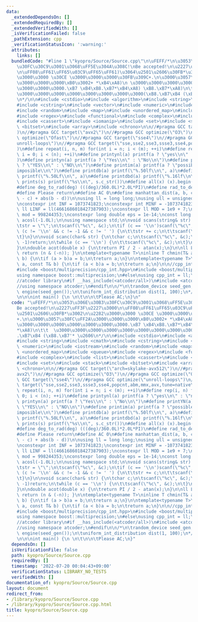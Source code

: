 ```yaml
---
data:
  _extendedDependsOn: []
  _extendedRequiredBy: []
  _extendedVerifiedWith: []
  _isVerificationFailed: false
  _pathExtension: cpp
  _verificationStatusIcon: ':warning:'
  attributes:
    links: []
  bundledCode: "#line 1 \"kyopro/Source/Source.cpp\"\n\uFEFF/*\n\u3053\u306E\u30B3\
    \u30FC\u30C9\u3001\u3068\uFF5E\u304A\u308C!\nBe accepted!\n\u2227\uFF3F\u2227\u3000\
    \n\uFF08\uFF61\uFF65\u03C9\uFF65\uFF61)\u3064\u2501\u2606\u30FB*\u3002\n\u2282\
    \u3000\u3000 \u30CE \u3000\u3000\u3000\u30FB\u309C+.\n\u3000\u3057\u30FC\uFF2A\
    \u3000\u3000\u3000\xB0\u3002+ *\xB4\xA8)\n \u3000\u3000\u3000\u3000\u3000\u3000\
    \u3000\u3000\u3000.\xB7 \xB4\xB8.\xB7*\xB4\xA8) \xB8.\xB7*\xA8)\n\t\t  \u3000\u3000\
    \u3000\u3000\u3000\u3000\u3000\u3000\u3000\u3000(\xB8.\xB7\xB4 (\xB8.\xB7'* \u2606\
    \n*/\n\n#include <cstdio>\n#include <algorithm>\n#include <string>\n#include <cmath>\n\
    #include <cstring>\n#include <vector>\n#include <numeric>\n#include <iostream>\n\
    #include <random>\n#include <map>\n#include <unordered_map>\n#include <queue>\n\
    #include <regex>\n#include <functional>\n#include <complex>\n#include <list>\n\
    #include <cassert>\n#include <iomanip>\n#include <set>\n#include <stack>\n#include\
    \ <bitset>\n#include <array>\n#include <chrono>\n\n//#pragma GCC target(\"arch=skylake-avx512\"\
    )\n//#pragma GCC target(\"avx2\")\n//#pragma GCC optimize(\"O3\")\n//#pragma GCC\
    \ optimize(\"Ofast\")\n//#pragma GCC target(\"sse4\")\n//#pragma GCC optimize(\"\
    unroll-loops\")\n//#pragma GCC target(\"sse,sse2,sse3,ssse3,sse4,popcnt,abm,mmx,avx,tune=native\"\
    )\n#define repeat(i, n, m) for(int i = n; i < (m); ++i)\n#define rep(i, n) for(int\
    \ i = 0; i < (n); ++i)\n#define printynl(a) printf(a ? \"yes\\n\" : \"no\\n\"\
    )\n#define printyn(a) printf(a ? \"Yes\\n\" : \"No\\n\")\n#define printYN(a) printf(a\
    \ ? \"YES\\n\" : \"NO\\n\")\n#define printim(a) printf(a ? \"possible\\n\" : \"\
    imposible\\n\")\n#define printdb(a) printf(\"%.50lf\\n\", a)\n#define printLdb(a)\
    \ printf(\"%.50Lf\\n\", a)\n#define printdbd(a) printf(\"%.16lf\\n\", a)\n#define\
    \ prints(s) printf(\"%s\\n\", s.c_str())\n#define all(x) (x).begin(), (x).end()\n\
    #define deg_to_rad(deg) (((deg)/360.0L)*2.0L*PI)\n#define rad_to_deg(rad) (((rad)/2.0L/PI)*360.0L)\n\
    #define Please return\n#define AC 0\n#define manhattan_dist(a, b, c, d) (abs(a\
    \ - c) + abs(b - d))\n\nusing ll = long long;\nusing ull = unsigned long long;\n\
    \nconstexpr int INF = 1073741823;\nconstexpr int MINF = -1073741823;\nconstexpr\
    \ ll LINF = ll(4661686018427387903);\nconstexpr ll MOD = 1e9 + 7;\nconstexpr ll\
    \ mod = 998244353;\nconstexpr long double eps = 1e-14;\nconst long double PI =\
    \ acosl(-1.0L);\n\nusing namespace std;\n\nvoid scans(string& str) {\n\tchar c;\n\
    \tstr = \"\";\n\tscanf(\"%c\", &c);\n\tif (c == '\\n')scanf(\"%c\", &c);\n\twhile\
    \ (c != '\\n' && c != -1 && c != ' ') {\n\t\tstr += c;\n\t\tscanf(\"%c\", &c);\n\
    \t}\n}\n\nvoid scanc(char& str) {\n\tchar c;\n\tscanf(\"%c\", &c);\n\tif (c ==\
    \ -1)return;\n\twhile (c == '\\n') {\n\t\tscanf(\"%c\", &c);\n\t}\n\tstr = c;\n\
    }\n\ndouble acot(double x) {\n\treturn PI / 2 - atan(x);\n}\n\nll LSB(ll n) {\
    \ return (n & (-n)); }\n\ntemplate<typename T>\ninline T chmin(T& a, const T&\
    \ b) {\n\tif (a > b)a = b;\n\treturn a;\n}\n\ntemplate<typename T>\ninline T chmax(T&\
    \ a, const T& b) {\n\tif (a < b)a = b;\n\treturn a;\n}\n\n//cpp_int\n#if __has_include(<boost/multiprecision/cpp_int.hpp>)\n\
    #include <boost/multiprecision/cpp_int.hpp>\n#include <boost/multiprecision/cpp_dec_float.hpp>\n\
    using namespace boost::multiprecision;\n#else\nusing cpp_int = ll;\n#endif\n\n\
    //atcoder library\n#if __has_include(<atcoder/all>)\n#include <atcoder/all>\n\
    //using namespace atcoder;\n#endif\n\n/*\n\trandom_device seed_gen;\n\tmt19937\
    \ engine(seed_gen());\n\tuniform_int_distribution dist(1, 100);\n*/\n\n\n/*----------------------------------------------------------------------------------*/\n\
    \n\n\nint main() {\n \n\t\n\n\tPlease AC;\n}\n"
  code: "\uFEFF/*\n\u3053\u306E\u30B3\u30FC\u30C9\u3001\u3068\uFF5E\u304A\u308C!\n\
    Be accepted!\n\u2227\uFF3F\u2227\u3000\n\uFF08\uFF61\uFF65\u03C9\uFF65\uFF61)\u3064\
    \u2501\u2606\u30FB*\u3002\n\u2282\u3000\u3000 \u30CE \u3000\u3000\u3000\u30FB\u309C\
    +.\n\u3000\u3057\u30FC\uFF2A\u3000\u3000\u3000\xB0\u3002+ *\xB4\xA8)\n \u3000\u3000\
    \u3000\u3000\u3000\u3000\u3000\u3000\u3000.\xB7 \xB4\xB8.\xB7*\xB4\xA8) \xB8.\xB7\
    *\xA8)\n\t\t  \u3000\u3000\u3000\u3000\u3000\u3000\u3000\u3000\u3000\u3000(\xB8\
    .\xB7\xB4 (\xB8.\xB7'* \u2606\n*/\n\n#include <cstdio>\n#include <algorithm>\n\
    #include <string>\n#include <cmath>\n#include <cstring>\n#include <vector>\n#include\
    \ <numeric>\n#include <iostream>\n#include <random>\n#include <map>\n#include\
    \ <unordered_map>\n#include <queue>\n#include <regex>\n#include <functional>\n\
    #include <complex>\n#include <list>\n#include <cassert>\n#include <iomanip>\n\
    #include <set>\n#include <stack>\n#include <bitset>\n#include <array>\n#include\
    \ <chrono>\n\n//#pragma GCC target(\"arch=skylake-avx512\")\n//#pragma GCC target(\"\
    avx2\")\n//#pragma GCC optimize(\"O3\")\n//#pragma GCC optimize(\"Ofast\")\n//#pragma\
    \ GCC target(\"sse4\")\n//#pragma GCC optimize(\"unroll-loops\")\n//#pragma GCC\
    \ target(\"sse,sse2,sse3,ssse3,sse4,popcnt,abm,mmx,avx,tune=native\")\n#define\
    \ repeat(i, n, m) for(int i = n; i < (m); ++i)\n#define rep(i, n) for(int i =\
    \ 0; i < (n); ++i)\n#define printynl(a) printf(a ? \"yes\\n\" : \"no\\n\")\n#define\
    \ printyn(a) printf(a ? \"Yes\\n\" : \"No\\n\")\n#define printYN(a) printf(a ?\
    \ \"YES\\n\" : \"NO\\n\")\n#define printim(a) printf(a ? \"possible\\n\" : \"\
    imposible\\n\")\n#define printdb(a) printf(\"%.50lf\\n\", a)\n#define printLdb(a)\
    \ printf(\"%.50Lf\\n\", a)\n#define printdbd(a) printf(\"%.16lf\\n\", a)\n#define\
    \ prints(s) printf(\"%s\\n\", s.c_str())\n#define all(x) (x).begin(), (x).end()\n\
    #define deg_to_rad(deg) (((deg)/360.0L)*2.0L*PI)\n#define rad_to_deg(rad) (((rad)/2.0L/PI)*360.0L)\n\
    #define Please return\n#define AC 0\n#define manhattan_dist(a, b, c, d) (abs(a\
    \ - c) + abs(b - d))\n\nusing ll = long long;\nusing ull = unsigned long long;\n\
    \nconstexpr int INF = 1073741823;\nconstexpr int MINF = -1073741823;\nconstexpr\
    \ ll LINF = ll(4661686018427387903);\nconstexpr ll MOD = 1e9 + 7;\nconstexpr ll\
    \ mod = 998244353;\nconstexpr long double eps = 1e-14;\nconst long double PI =\
    \ acosl(-1.0L);\n\nusing namespace std;\n\nvoid scans(string& str) {\n\tchar c;\n\
    \tstr = \"\";\n\tscanf(\"%c\", &c);\n\tif (c == '\\n')scanf(\"%c\", &c);\n\twhile\
    \ (c != '\\n' && c != -1 && c != ' ') {\n\t\tstr += c;\n\t\tscanf(\"%c\", &c);\n\
    \t}\n}\n\nvoid scanc(char& str) {\n\tchar c;\n\tscanf(\"%c\", &c);\n\tif (c ==\
    \ -1)return;\n\twhile (c == '\\n') {\n\t\tscanf(\"%c\", &c);\n\t}\n\tstr = c;\n\
    }\n\ndouble acot(double x) {\n\treturn PI / 2 - atan(x);\n}\n\nll LSB(ll n) {\
    \ return (n & (-n)); }\n\ntemplate<typename T>\ninline T chmin(T& a, const T&\
    \ b) {\n\tif (a > b)a = b;\n\treturn a;\n}\n\ntemplate<typename T>\ninline T chmax(T&\
    \ a, const T& b) {\n\tif (a < b)a = b;\n\treturn a;\n}\n\n//cpp_int\n#if __has_include(<boost/multiprecision/cpp_int.hpp>)\n\
    #include <boost/multiprecision/cpp_int.hpp>\n#include <boost/multiprecision/cpp_dec_float.hpp>\n\
    using namespace boost::multiprecision;\n#else\nusing cpp_int = ll;\n#endif\n\n\
    //atcoder library\n#if __has_include(<atcoder/all>)\n#include <atcoder/all>\n\
    //using namespace atcoder;\n#endif\n\n/*\n\trandom_device seed_gen;\n\tmt19937\
    \ engine(seed_gen());\n\tuniform_int_distribution dist(1, 100);\n*/\n\n\n/*----------------------------------------------------------------------------------*/\n\
    \n\n\nint main() {\n \n\t\n\n\tPlease AC;\n}"
  dependsOn: []
  isVerificationFile: false
  path: kyopro/Source/Source.cpp
  requiredBy: []
  timestamp: '2022-07-20 00:04:43+09:00'
  verificationStatus: LIBRARY_NO_TESTS
  verifiedWith: []
documentation_of: kyopro/Source/Source.cpp
layout: document
redirect_from:
- /library/kyopro/Source/Source.cpp
- /library/kyopro/Source/Source.cpp.html
title: kyopro/Source/Source.cpp
---
```

